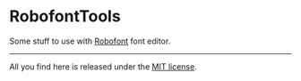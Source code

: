 # RobofontTools

Some stuff to use with [Robofont](http://robofont.com) font editor.

---

All you find here is released under the [MIT license](http://opensource.org/licenses/MIT).
